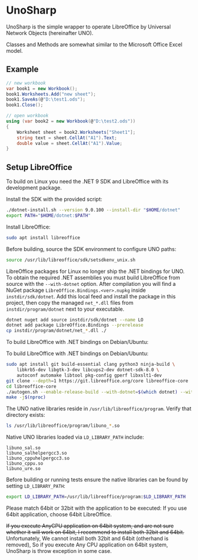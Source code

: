 # UnoSharp

UnoSharp is the simple wrapper to operate LibreOffice by Universal Network Objects (hereinafter UNO).

Classes and Methods are somewhat similar to the Microsoft Office Excel model.

## Example

```cs
// new workbook
var book1 = new Workbook();
book1.Worksheets.Add("new sheet");
book1.SaveAs(@"D:\test1.ods");
book1.Close();

// open workbook
using (var book2 = new Workbook(@"D:\test2.ods"))
{
    Worksheet sheet = book2.Worksheets["Sheet1"];
    string text = sheet.CellAt("A1").Text;
    double value = sheet.CellAt("A1").Value;
}
```

## Setup LibreOffice

To build on Linux you need the .NET 9 SDK and LibreOffice with its development package.

Install the SDK with the provided script:

```bash
./dotnet-install.sh --version 9.0.100 --install-dir "$HOME/dotnet"
export PATH="$HOME/dotnet:$PATH"
```

Install LibreOffice:

```bash
sudo apt install libreoffice
```

Before building, source the SDK environment to configure UNO paths:

```bash
source /usr/lib/libreoffice/sdk/setsdkenv_unix.sh
```

LibreOffice packages for Linux no longer ship the .NET bindings for UNO. To
obtain the required .NET assemblies you must build LibreOffice from source with
the `--with-dotnet` option. After compilation you will find a NuGet package
`LibreOffice.Bindings.<ver>.nupkg` inside `instdir/sdk/dotnet`. Add this local
feed and install the package in this project, then copy the managed
`net_*.dll` files from `instdir/program/dotnet` next to your executable.

```bash
dotnet nuget add source instdir/sdk/dotnet --name LO
dotnet add package LibreOffice.Bindings --prerelease
cp instdir/program/dotnet/net_*.dll ./
```

To build LibreOffice with .NET bindings on Debian/Ubuntu:

To build LibreOffice with .NET bindings on Debian/Ubuntu:

```bash
sudo apt install git build-essential clang python3 ninja-build \
    libkrb5-dev libgtk-3-dev libcups2-dev dotnet-sdk-8.0 \
    autoconf automake libtool pkg-config gperf libxslt1-dev
git clone --depth=1 https://git.libreoffice.org/core libreoffice-core
cd libreoffice-core
./autogen.sh --enable-release-build --with-dotnet=$(which dotnet) --without-java
make -j$(nproc)
```

The UNO native libraries reside in `/usr/lib/libreoffice/program`. Verify that
directory exists:

```bash
ls /usr/lib/libreoffice/program/libuno_*.so
```


Native UNO libraries loaded via `LD_LIBRARY_PATH` include:

```
libuno_sal.so
libuno_salhelpergcc3.so
libuno_cppuhelpergcc3.so
libuno_cppu.so
libuno_ure.so
```

Before building or running tests ensure the native libraries can be found by
setting `LD_LIBRARY_PATH`:

```bash
export LD_LIBRARY_PATH=/usr/lib/libreoffice/program:$LD_LIBRARY_PATH
```

Please match 64bit or 32bit with the application to be executed: If you use 64bit application, choose 64bit LibreOffice.

~~If you execute AnyCPU application on 64bit system, and are not sure whether it will work on 64bit, I recommend to install both 32bit and 64bit.~~
Unfortunately, We cannot install both 32bit and 64bit (otherhand is removed), So if you execute Any CPU application on 64bit system, UnoSharp is throw exception in some case.
